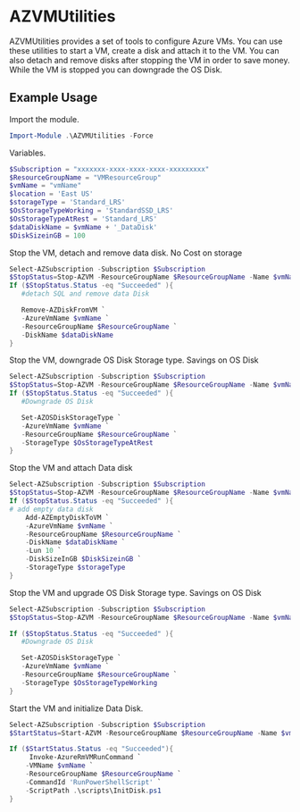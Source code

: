 # AZVMUtilities

AZVMUtilities provides a set of tools to configure Azure VMs. You can use these utilities to start a VM, create a disk and attach it to the VM. You can also detach and remove disks after stopping the VM in order to save money. While the VM is stopped you can downgrade the OS Disk.

## Example Usage

Import the module.

```powershell
Import-Module .\AZVMUtilities -Force
```

Variables.

```powershell
$Subscription = "xxxxxxx-xxxx-xxxx-xxxx-xxxxxxxxx"
$ResourceGroupName = "VMResourceGroup"
$vmName = "vmName"
$location = 'East US'
$storageType = 'Standard_LRS'
$OsStorageTypeWorking = 'StandardSSD_LRS'
$OsStorageTypeAtRest = 'Standard_LRS'
$dataDiskName = $vmName + '_DataDisk'
$DiskSizeinGB = 100
```

Stop the VM, detach and remove data disk. No Cost on storage

```powershell
Select-AZSubscription -Subscription $Subscription
$StopStatus=Stop-AZVM -ResourceGroupName $ResourceGroupName -Name $vmName -Force
If ($StopStatus.Status -eq "Succeeded" ){
   #detach SQL and remove data Disk

   Remove-AZDiskFromVM `
   -AzureVmName $vmName `
   -ResourceGroupName $ResourceGroupName `
   -DiskName $dataDiskName
}
```

Stop the VM, downgrade OS Disk Storage type. Savings on OS Disk

```powershell
Select-AZSubscription -Subscription $Subscription
$StopStatus=Stop-AZVM -ResourceGroupName $ResourceGroupName -Name $vmName -Force
If ($StopStatus.Status -eq "Succeeded" ){
   #Downgrade OS Disk

   Set-AZOSDiskStorageType `
   -AzureVmName $vmName `
   -ResourceGroupName $ResourceGroupName `
   -StorageType $OsStorageTypeAtRest
}
```

Stop the VM and attach Data disk

```powershell
Select-AZSubscription -Subscription $Subscription
$StopStatus=Stop-AZVM -ResourceGroupName $ResourceGroupName -Name $vmName -Force
If ($StopStatus.Status -eq "Succeeded" ){
# add empty data disk
    Add-AZEmptyDiskToVM `
    -AzureVmName $vmName `
    -ResourceGroupName $ResourceGroupName `
    -DiskName $dataDiskName `
    -Lun 10 `
    -DiskSizeInGB $DiskSizeinGB `
    -StorageType $storageType
}
```

Stop the VM and upgrade OS Disk Storage type. Savings on OS Disk

```powershell
Select-AZSubscription -Subscription $Subscription
$StopStatus=Stop-AZVM -ResourceGroupName $ResourceGroupName -Name $vmName -Force

If ($StopStatus.Status -eq "Succeeded" ){
   #Downgrade OS Disk

   Set-AZOSDiskStorageType `
   -AzureVmName $vmName `
   -ResourceGroupName $ResourceGroupName `
   -StorageType $OsStorageTypeWorking
}
```

Start the VM and initialize Data Disk.

```powershell
Select-AZSubscription -Subscription $Subscription
$StartStatus=Start-AZVM -ResourceGroupName $ResourceGroupName -Name $vmName

If ($StartStatus.Status -eq "Succeeded"){
     Invoke-AzureRmVMRunCommand `
    -VMName $vmName `
    -ResourceGroupName $ResourceGroupName `
    -CommandId 'RunPowerShellScript' `
    -ScriptPath .\scripts\InitDisk.ps1
}
```
